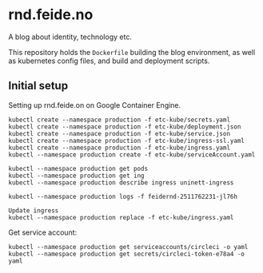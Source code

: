 # rnd.feide.no

A blog about identity, technology etc.

This repository holds the `Dockerfile` building the blog environment, as well as kubernetes config files, and build and deployment scripts.

## Initial setup

Setting up rnd.feide.on on Google Container Engine.

```
kubectl create --namespace production -f etc-kube/secrets.yaml
kubectl create --namespace production -f etc-kube/deployment.json
kubectl create --namespace production -f etc-kube/service.json
kubectl create --namespace production -f etc-kube/ingress-ssl.yaml
kubectl create --namespace production -f etc-kube/ingress.yaml
kubectl --namespace production create -f etc-kube/serviceAccount.yaml
```



```
kubectl --namespace production get pods
kubectl --namespace production get ing
kubectl --namespace production describe ingress uninett-ingress

kubectl --namespace production logs -f feidernd-2511762231-jl76h

Update ingress
kubectl --namespace production replace -f etc-kube/ingress.yaml
```


Get service account:

```
kubectl --namespace production get serviceaccounts/circleci -o yaml
kubectl --namespace production get secrets/circleci-token-e78a4 -o yaml
```
